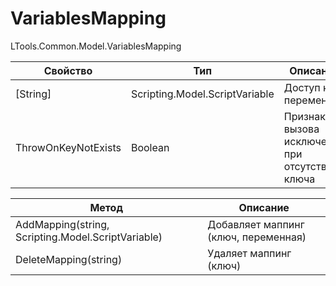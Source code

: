# VariablesMapping

LTools.Common.Model.VariablesMapping

| Свойство            | Тип                            | Описание                                       |
| ------------------- | ------------------------------ | ---------------------------------------------- |
| \[String]           | Scripting.Model.ScriptVariable | Доступ к переменной                            |
| ThrowOnKeyNotExists | Boolean                        | Признак вызова исключения при отсутствии ключа |

| Метод                                              | Описание                             |
| -------------------------------------------------- | ------------------------------------ |
| AddMapping(string, Scripting.Model.ScriptVariable) | Добавляет маппинг (ключ, переменная) |
| DeleteMapping(string)                              | Удаляет маппинг (ключ)               |

